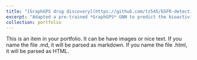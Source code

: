 ```yaml
---
title: "[GraphGPS drug discovery](https://github.com/tz545/EGFR-detection-GraphGPS)"
excerpt: "Adapted a pre-trained *GraphGPS* GNN to predict the bioactivity of small molecules"
collection: portfolio
---
```


This is an item in your portfolio. It can be have images or nice text. If you name the file .md, it will be parsed as markdown. If you name the file .html, it will be parsed as HTML. 
